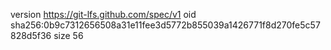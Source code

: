 version https://git-lfs.github.com/spec/v1
oid sha256:0b9c7312656508a31e11fee3d5772b855039a1426771f8d270fe5c57828d5f36
size 56

